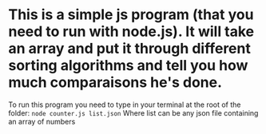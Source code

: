 # This is a simple js program (that you need to run with node.js). It will take an array and put it through different sorting algorithms and tell you how much comparaisons he's done.

To run this program you need to type in your terminal at the root of the folder: ```node counter.js list.json``` Where list can be any json file containing an array of numbers
